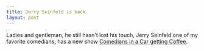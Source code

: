 ```yaml
---
title: Jerry Seinfeld is back
layout: post
---
```

	

Ladies and gentleman, he still hasn't lost his touch, Jerry Seinfeld one of my favorite comedians, has a new show [Comedians in a Car getting Coffee](http://comediansincarsgettingcoffee.com/).